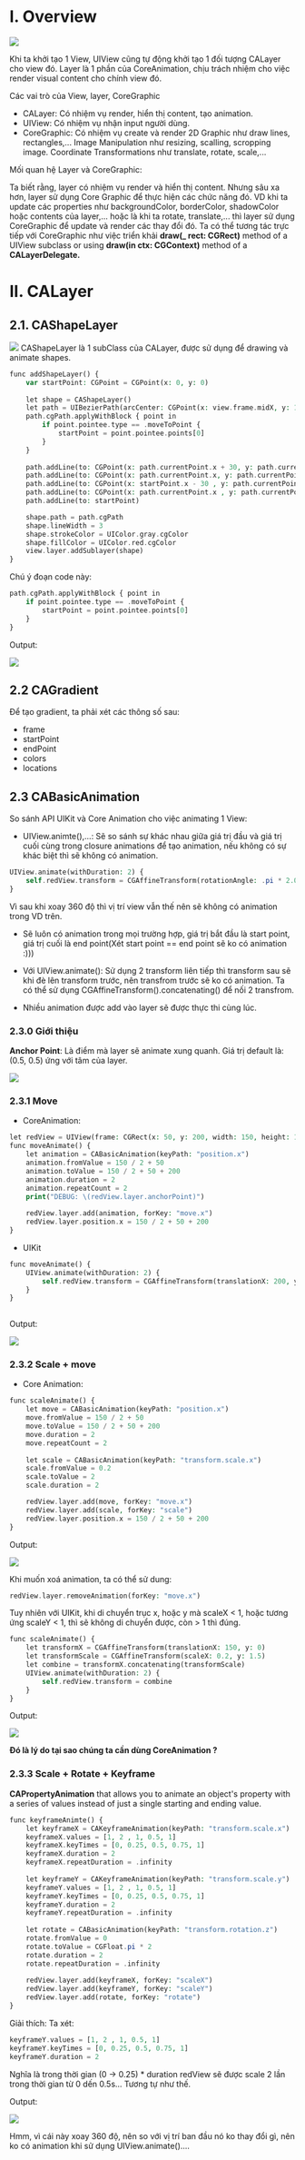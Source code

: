 # I. Overview

![](images/overView.png)

Khi ta khởi tạo 1 View, UIView cũng tự động khởi tạo 1 đối tượng CALayer cho view đó. Layer là 1 phần của CoreAnimation, chịu trách nhiệm cho việc render visual content cho chính view đó. 

Các vai trò của View, layer, CoreGraphic
- CALayer: Có nhiệm vụ render, hiển thị content, tạo animation.
- UIView: Có nhiệm vụ nhận input người dùng.
- CoreGraphic: Có nhiệm vụ create và render 2D Graphic như draw lines, rectangles,... Image Manipulation như resizing, scalling, scropping image. Coordinate Transformations như translate, rotate, scale,...

Mối quan hệ Layer và CoreGraphic:
  
Ta biết rằng, layer có nhiệm vụ render và hiển thị content. Nhưng sâu xa hơn, layer sử dụng Core Graphic để thực hiện các chức năng đó. VD khi ta update các properties như backgroundColor, borderColor, shadowColor hoặc contents của layer,... hoặc là khi ta rotate, translate,... thì layer sử dụng CoreGraphic để update và render các thay đổi đó. Ta có thể tương tác trực tiếp với CoreGraphic như việc triển khải **draw(_ rect: CGRect)** method of a UIView subclass or using **draw(in ctx: CGContext)** method of a **CALayerDelegate.**

# II. CALayer
## 2.1. CAShapeLayer
![](images/circle_radius.png)
CAShapeLayer là 1 subClass của CALayer, được sử dụng để drawing và animate shapes.

```php
func addShapeLayer() {
    var startPoint: CGPoint = CGPoint(x: 0, y: 0)
    
    let shape = CAShapeLayer()
    let path = UIBezierPath(arcCenter: CGPoint(x: view.frame.midX, y: 150), radius: 90, startAngle: .pi * 2 / 3, endAngle: .pi / 3, clockwise: true)
    path.cgPath.applyWithBlock { point in
        if point.pointee.type == .moveToPoint {
            startPoint = point.pointee.points[0]
        }
    }
    
    path.addLine(to: CGPoint(x: path.currentPoint.x + 30, y: path.currentPoint.y))
    path.addLine(to: CGPoint(x: path.currentPoint.x, y: path.currentPoint.y + 60))
    path.addLine(to: CGPoint(x: startPoint.x - 30 , y: path.currentPoint.y))
    path.addLine(to: CGPoint(x: path.currentPoint.x , y: path.currentPoint.y - 60))
    path.addLine(to: startPoint)

    shape.path = path.cgPath
    shape.lineWidth = 3
    shape.strokeColor = UIColor.gray.cgColor
    shape.fillColor = UIColor.red.cgColor
    view.layer.addSublayer(shape)
}
```

Chú ý đoạn code này:
```php
path.cgPath.applyWithBlock { point in
    if point.pointee.type == .moveToPoint {
        startPoint = point.pointee.points[0]
    }
}
```

Output:

![](images/shapeLayer.png)

## 2.2 CAGradient

Để tạo gradient, ta phải xét các thông số sau:
- frame
- startPoint
- endPoint
- colors
- locations


## 2.3 CABasicAnimation

So sánh API UIKit và Core Animation cho việc animating 1 View:
- UIView.animte(),...: Sẽ so sánh sự khác nhau giữa giá trị đầu và giá trị cuối cùng trong closure animations để tạo animation, nếu không có sự khác biệt thì sẽ không có animation.

```php
UIView.animate(withDuration: 2) {
    self.redView.transform = CGAffineTransform(rotationAngle: .pi * 2.0)
}
```

Vì sau khi xoay 360 độ thì vị trí view vẫn thế nên sẽ không có animation trong VD trên.

- Sẽ luôn có animation trong mọi trường hợp, giá trị bắt đầu là start point, giá trị cuối là end point(Xét start point == end point sẽ ko có animation :)))

- Với UIView.animate(): Sử dụng 2 transform liên tiếp thì transform sau sẽ khi đè lên transform trước, nên transfrom trước sẽ ko có animation. Ta có thể sử dụng CGAffineTransform().concatenating() để nối 2 transfrom.

- Nhiều animation được add vào layer sẽ được thực thi cùng lúc.

### 2.3.0 Giới thiệu
**Anchor Point**: Là điểm mà layer sẽ animate xung quanh. Giá trị default là: (0.5, 0.5) ứng với tâm của layer.

![](images/AnchorPoint.png)

### 2.3.1 Move
- CoreAnimation:

```php
let redView = UIView(frame: CGRect(x: 50, y: 200, width: 150, height: 150))
func moveAnimate() {
    let animation = CABasicAnimation(keyPath: "position.x")
    animation.fromValue = 150 / 2 + 50
    animation.toValue = 150 / 2 + 50 + 200
    animation.duration = 2
    animation.repeatCount = 2
    print("DEBUG: \(redView.layer.anchorPoint)")
    
    redView.layer.add(animation, forKey: "move.x")
    redView.layer.position.x = 150 / 2 + 50 + 200
}
```
- UIKit

```php
func moveAnimate() {
    UIView.animate(withDuration: 2) {
        self.redView.transform = CGAffineTransform(translationX: 200, y: 0)
    }
}
    
```

Output:

![](gif/move.gif)

### 2.3.2 Scale + move
- Core Animation:

```php
func scaleAnimate() {
    let move = CABasicAnimation(keyPath: "position.x")
    move.fromValue = 150 / 2 + 50
    move.toValue = 150 / 2 + 50 + 200
    move.duration = 2
    move.repeatCount = 2
    
    let scale = CABasicAnimation(keyPath: "transform.scale.x")
    scale.fromValue = 0.2
    scale.toValue = 2
    scale.duration = 2

    redView.layer.add(move, forKey: "move.x")
    redView.layer.add(scale, forKey: "scale")
    redView.layer.position.x = 150 / 2 + 50 + 200
}
```

Output:

![](gif/move+scale.gif)

Khi muốn xoá animation, ta có thể sử dung:
```php
redView.layer.removeAnimation(forKey: "move.x")
```

Tuy nhiên với UIKit, khi di chuyển trục x, hoặc y mà scaleX < 1, hoặc tương ứng scaleY < 1, thì sẽ không di chuyển được, còn > 1 thì đúng.

```php
func scaleAnimate() {
    let transformX = CGAffineTransform(translationX: 150, y: 0)
    let transformScale = CGAffineTransform(scaleX: 0.2, y: 1.5)
    let combine = transformX.concatenating(transformScale)
    UIView.animate(withDuration: 2) {
        self.redView.transform = combine
    }
}
```

Output:

![](gif/failed_move.gif)

**Đó là lý do tại sao chúng ta cần dùng CoreAnimation ?**

### 2.3.3 Scale + Rotate + Keyframe

**CAPropertyAnimation** that allows you to animate an object's property with a series of values instead of just a single starting and ending value.

```php
func keyframeAnimte() {
    let keyframeX = CAKeyframeAnimation(keyPath: "transform.scale.x")
    keyframeX.values = [1, 2 , 1, 0.5, 1]
    keyframeX.keyTimes = [0, 0.25, 0.5, 0.75, 1]
    keyframeX.duration = 2
    keyframeX.repeatDuration = .infinity
    
    let keyframeY = CAKeyframeAnimation(keyPath: "transform.scale.y")
    keyframeY.values = [1, 2 , 1, 0.5, 1]
    keyframeY.keyTimes = [0, 0.25, 0.5, 0.75, 1]
    keyframeY.duration = 2
    keyframeY.repeatDuration = .infinity
    
    let rotate = CABasicAnimation(keyPath: "transform.rotation.z")
    rotate.fromValue = 0
    rotate.toValue = CGFloat.pi * 2
    rotate.duration = 2
    rotate.repeatDuration = .infinity
    
    redView.layer.add(keyframeX, forKey: "scaleX")
    redView.layer.add(keyframeY, forKey: "scaleY")
    redView.layer.add(rotate, forKey: "rotate")
}
```

Giải thích: Ta xét:
```php
keyframeY.values = [1, 2 , 1, 0.5, 1]
keyframeY.keyTimes = [0, 0.25, 0.5, 0.75, 1]
keyframeY.duration = 2
```
Nghĩa là trong thời gian (0 -> 0.25) * duration redView sẽ được scale 2 lần trong thời gian từ 0 dến 0.5s... Tương tự như thế.

Output:

![](gif/roate+keyframe.gif)

Hmm, vì cái này xoay 360 độ, nên so với vị trí ban đầu nó ko thay đổi gì, nên ko có animation khi sử dụng UIView.animate()....
